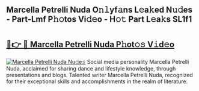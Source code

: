 ## Marcella Petrelli Nuda O𝚗𝚕yf𝚊ns L𝚎a𝚔ed N𝚞𝚍es - Part-Lmf P𝚑𝚘tos Vi𝚍𝚎o - H𝚘𝚝 Part L𝚎a𝚔s SL1f1

# <h2><a href="http://kfefkkn.oniu.top/?m=Marcella+Petrelli+Nuda">🔗👉 🔴 Marcella Petrelli Nuda P𝚑ot𝚘𝚜 V𝚒d𝚎o</a></h2>

[![Marcella Petrelli Nuda Nu𝚍e𝚜](https://i.imgur.com/0qMVB7G.gif)](http://kfefkkn.oniu.top/?m=Marcella+Petrelli+Nuda)
Social media personality Marcella Petrelli Nuda, acclaimed for sharing dance and lifestyle knowledge, through presentations and blogs. Talented writer Marcella Petrelli Nuda, recognized for their exceptional skills and accomplishments in the realm of literature.  
